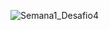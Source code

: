 ![Semana1_Desafio4](https://user-images.githubusercontent.com/33190066/78462975-f6c8dc80-76ad-11ea-9eb5-080922178376.png)
